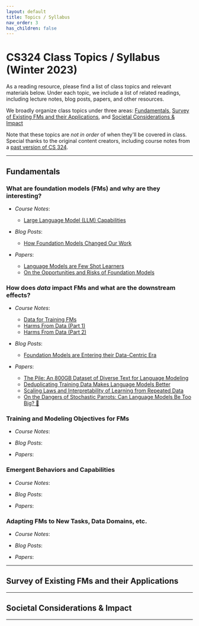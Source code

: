```yaml
---
layout: default
title: Topics / Syllabus
nav_order: 3
has_children: false
---
```


# CS324 Class Topics / Syllabus (Winter 2023)

As a reading resource, please find a list of class topics and relevant materials below. Under each topic, we include a list of related readings, including lecture notes, blog posts, papers, and other resources.

We broadly organize class topics under three areas: [Fundamentals](#fundamentals), [Survey of Existing FMs and their Applications](#survey-of-existing-fms-and-their-applications), and [Societal Considerations & Impact](#societal-considerations--impact)

Note that these topics are *not in order* of when they'll be covered in class. Special thanks to the original content creators, including course notes from a [past version of CS 324](https://stanford-cs324.github.io/winter2022/lectures/).

---

## Fundamentals 

### What are foundation models (FMs) and why are they interesting?   
* *Course Notes*:  
  - [Large Language Model (LLM) Capabilities](https://stanford-cs324.github.io/winter2022/lectures/capabilities/)  

* *Blog Posts*:
  - [How Foundation Models Changed Our Work](https://hazyresearch.stanford.edu/blog/2022-11-16-whatsup)

* *Papers*:  
  - [Language Models are Few Shot Learners](https://arxiv.org/abs/2005.14165)  
  - [On the Opportunities and Risks of Foundation Models](https://arxiv.org/abs/2108.07258)  

### How does *data* impact FMs and what are the downstream effects?
* *Course Notes*:  
  - [Data for Training FMs](https://stanford-cs324.github.io/winter2022/lectures/data/)
  - [Harms From Data (Part 1)](https://stanford-cs324.github.io/winter2022/lectures/harms-1/)
  - [Harms From Data (Part 2)](https://stanford-cs324.github.io/winter2022/lectures/harms-2/)

* *Blog Posts*:
  - [Foundation Models are Entering their Data-Centric Era](https://hazyresearch.stanford.edu/blog/2022-10-11-datacentric-fms)

* *Papers*:  
  - [The Pile: An 800GB Dataset of Diverse Text for Language Modeling](https://arxiv.org/abs/2101.00027)
  - [Deduplicating Training Data Makes Language Models Better](https://arxiv.org/abs/2107.06499)
  - [Scaling Laws and Interpretability of Learning from Repeated Data](https://arxiv.org/abs/2205.10487)
  - [On the Dangers of Stochastic Parrots: Can Language Models Be Too Big? 🦜](https://dl-acm-org.stanford.idm.oclc.org/doi/abs/10.1145/3442188.3445922)

### Training and Modeling Objectives for FMs  

* *Course Notes*:

* *Blog Posts*:

* *Papers*: 

### Emergent Behaviors and Capabilities  

* *Course Notes*:

* *Blog Posts*:

* *Papers*: 

### Adapting FMs to New Tasks, Data Domains, etc.  

* *Course Notes*:

* *Blog Posts*:

* *Papers*: 

<!-- Include stuff on model editing, LORA too -->


---

## Survey of Existing FMs and their Applications

---

## Societal Considerations & Impact

---